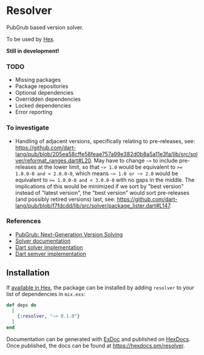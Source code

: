 # Resolver

PubGrub based version solver.

To be used by [Hex](https://github.com/hexpm/hex).

**Still in development!**

### TODO

* Missing packages
* Package repositories
* Optional dependencies
* Overridden dependencies
* Locked dependencies
* Error reporting

### To investigate

* Handling of adjacent versions, specifically relating to pre-releases, see:
  https://github.com/dart-lang/pub/blob/205ea58cffe58feae757a99e382d0b8a5a11e3fa/lib/src/solver/reformat_ranges.dart#L20.
  May have to change `~>` to include pre-releases at the lower limit, so that
  `~> 1.0` would be equivalent to `>= 1.0.0-0 and < 2.0.0-0`, which means
  `~> 1.0 or ~> 2.0` would be equivalent to `>= 1.0.0-0 and < 3.0.0-0` with no
  gaps in the middle. The implications of this would be minimized if we sort by
  "best version" instead of "latest version", the "best version" would sort pre-releases
  (and possibly retired versions) last, see:
  https://github.com/dart-lang/pub/blob/f7fdcdd/lib/src/solver/package_lister.dart#L147.

### References

* [PubGrub: Next-Generation Version Solving](https://nex3.medium.com/pubgrub-2fb6470504f)
* [Solver documentation](https://github.com/dart-lang/pub/blob/master/doc/solver.md)
* [Dart solver implementation](https://github.com/dart-lang/pub)
* [Dart semver implementation](https://github.com/dart-lang/pub-semver)

## Installation

If [available in Hex](https://hex.pm/docs/publish), the package can be installed
by adding `resolver` to your list of dependencies in `mix.exs`:

```elixir
def deps do
  [
    {:resolver, "~> 0.1.0"}
  ]
end
```

Documentation can be generated with [ExDoc](https://github.com/elixir-lang/ex_doc)
and published on [HexDocs](https://hexdocs.pm). Once published, the docs can
be found at <https://hexdocs.pm/resolver>.

